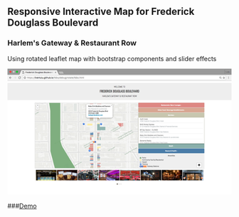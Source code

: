 ## Responsive Interactive Map for Frederick Douglass Boulevard
### Harlem's Gateway & Restaurant Row

Using rotated leaflet map with bootstrap components and slider effects

<kbd><a href="https://livenlulu.github.io/fdbs/debug/rotate/fdbs.html"><img src="debug/rotate/img/fdba.png" style="max-width:100%;"/></a></kbd><br>

###[Demo](https://livenlulu.github.io/fdbs2/debug/rotate/fdbs.html)